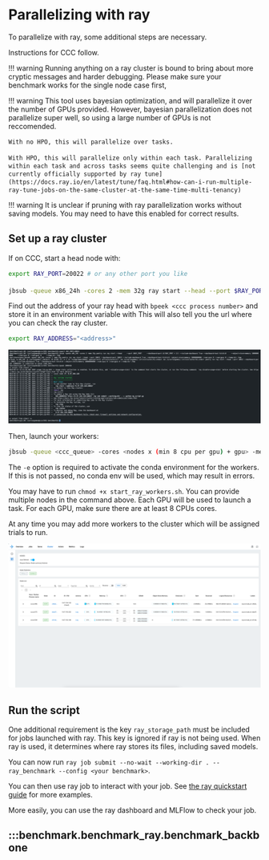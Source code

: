 # Parallelizing with ray

To parallelize with ray, some additional steps are necessary.

Instructions for CCC follow.

!!! warning
    Running anything on a ray cluster is bound to bring about more cryptic messages and harder debugging.
    Please make sure your benchmark works for the single node case first,

!!! warning
    This tool uses bayesian optimization, and will parallelize it over the number of GPUs provided. However, bayesian parallelization does not parallelize super well, so using a large number of GPUs is not reccomended.

    With no HPO, this will parallelize over tasks.

    With HPO, this will parallelize only within each task. Parallelizing within each task and across tasks seems quite challenging and is [not currently officially supported by ray tune](https://docs.ray.io/en/latest/tune/faq.html#how-can-i-run-multiple-ray-tune-jobs-on-the-same-cluster-at-the-same-time-multi-tenancy)

!!! warning
    It is unclear if pruning with ray parallelization works without saving models. You may need to have this enabled for correct results.

## Set up a ray cluster

If on CCC, start a head node with:

```sh
export RAY_PORT=20022 # or any other port you like

jbsub -queue x86_24h -cores 2 -mem 32g ray start --head --port $RAY_PORT --dashboard-port $((RAY_PORT + 1)) --include-dashboard True --dashboard-host 0.0.0.0 --object-store-memory 10000000000 --num-cpus 2 --num-gpus 0 --temp-dir /tmp
```

Find out the address of your ray head with `bpeek <ccc process number>` and store it in an environment variable with
This will also tell you the url where you can check the ray cluster.

``` sh
export RAY_ADDRESS="<address>"
```

![ray_head](images/ray_head.png)

Then, launch your workers:

``` sh
jbsub -queue <ccc_queue> -cores <nodes x (min 8 cpu per gpu) + gpu> -mem <mem> ./start_ray_workers.sh -a <ray_head_ip>:$RAY_PORT -e <conda env>
```

The `-e` option is required to activate the conda environment for the workers. If this is not passed, no conda env will be used, which may result in errors.

You may have to run `chmod +x start_ray_workers.sh`.
You can provide multiple nodes in the command above. Each GPU will be used to launch a task. For each GPU, make sure there are at least 8 CPUs cores.

At any time you may add more workers to the cluster which will be assigned trials to run.

![ray_cluster](images/ray_cluster.png)

## Run the script

One additional requirement is the key `ray_storage_path` must be included for jobs launched with ray.
This key is ignored if ray is not being used. When ray is used, it determines where ray stores its files, including saved models.

You can now run `ray job submit --no-wait --working-dir . -- ray_benchmark --config <your benchmark>`.

You can then use ray job to interact with your job. See [the ray quickstart guide](https://docs.ray.io/en/latest/cluster/running-applications/job-submission/quickstart.html) for more examples.

More easily, you can use the ray dashboard and MLFlow to check your job.

## :::benchmark.benchmark_ray.benchmark_backbone
